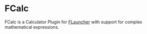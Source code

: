 # FCalc

FCalc is a Calculator Plugin for [FLauncher](https://github.com/OliveOil1/FLauncher) with support for complex mathematical expressions.
